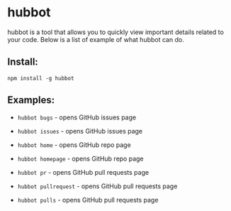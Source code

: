 # hubbot

hubbot is a tool that allows you to quickly view important details related to your code. Below is a list of example of what hubbot can do.

## Install:

`npm install -g hubbot`

## Examples:

-   `hubbot bugs` - opens GitHub issues page
-   `hubbot issues` - opens GitHub issues page

-   `hubbot home` - opens GitHub repo page
-   `hubbot homepage` - opens GitHub repo page

-   `hubbot pr` - opens GitHub pull requests page
-   `hubbot pullrequest` - opens GitHub pull requests page
-   `hubbot pulls` - opens GitHub pull requests page

